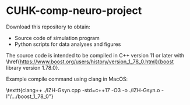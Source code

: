 # CUHK-comp-neuro-project

Download this repository to obtain:
- Source code of simulation program
- Python scripts for data analyses and figures

The source code is intended to be compiled in C++ version 11 or later with \href{https://www.boost.org/users/history/version_1_78_0.html}{boost library version 1.78.0}.

Example compile command using clang in MacOS:

\texttt{clang++ ./IZH-Gsyn.cpp -std=c++17 -O3 -o ./IZH-Gsyn.o -I"/.../boost\_1\_78\_0"}

